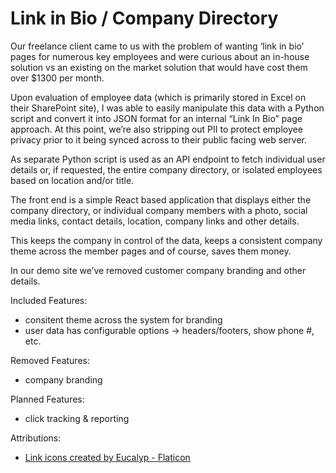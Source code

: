 # Link in Bio / Company Directory

Our freelance client came to us with the problem of wanting ‘link in bio’ pages for numerous key employees and were curious about an in-house solution vs an existing on the market solution that would have cost them over $1300 per month.

Upon evaluation of employee data (which is primarily stored in Excel on their SharePoint site), I was able to easily manipulate this data with a Python script and convert it into JSON format for an internal “Link In Bio” page approach.  At this point, we’re also stripping out PII to protect employee privacy prior to it being synced across to their public facing web server.

As separate Python script is used as an API endpoint to fetch individual user details or, if requested, the entire company directory, or isolated employees based on location and/or title.

The front end is a simple React based application that displays either the company directory, or individual company members with a photo, social media links, contact details, location, company links and other details.

This keeps the company in control of the data, keeps a consistent company theme across the member pages and of course, saves them money. 

In our demo site we’ve removed customer company branding and other details.

Included Features:
- consitent theme across the system for branding
- user data has configurable options -> headers/footers, show phone #, etc.

Removed Features:
- company branding

Planned Features:
- click tracking & reporting



Attributions:
- <a href="https://www.flaticon.com/free-icons/link" title="link icons">Link icons created by Eucalyp - Flaticon</a>